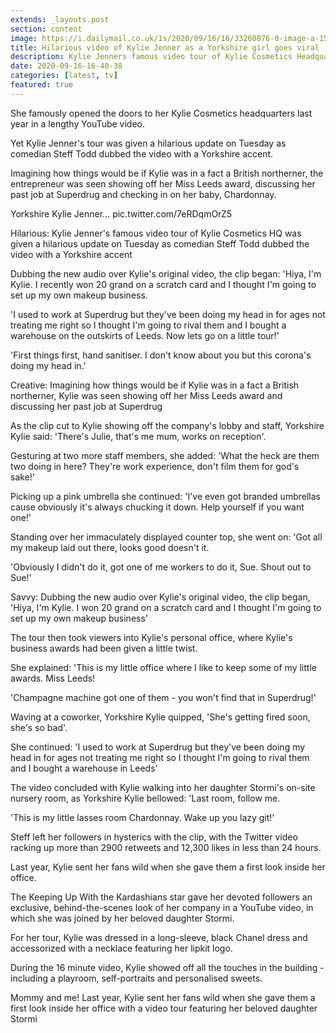 ```yaml
---
extends: _layouts.post
section: content
image: https://i.dailymail.co.uk/1s/2020/09/16/16/33260876-0-image-a-152_1600270142395.jpg 
title: Hilarious video of Kylie Jenner as a Yorkshire girl goes viral 
description: Kylie Jenners famous video tour of Kylie Cosmetics Headquarters was given a hilarious update on Tuesday as comedian Steff Todd dubbed the video with a Yorkshire accent. 
date: 2020-09-16-16-40-38 
categories: [latest, tv] 
featured: true 
--- 
```

She famously opened the doors to her Kylie Cosmetics headquarters last year in a lengthy YouTube video. 

Yet Kylie Jenner's tour was given a hilarious update on Tuesday as comedian Steff Todd dubbed the video with a Yorkshire accent. 

Imagining how things would be if Kylie was in a fact a British northerner, the entrepreneur was seen showing off her Miss Leeds award, discussing her past job at Superdrug and checking in on her baby, Chardonnay. 

Yorkshire Kylie Jenner... pic.twitter.com/7eRDqmOrZ5

Hilarious: Kylie Jenner's famous video tour of Kylie Cosmetics HQ was given a hilarious update on Tuesday as comedian Steff Todd dubbed the video with a Yorkshire accent

Dubbing the new audio over Kylie's original video, the clip began: 'Hiya, I'm Kylie. I recently won 20 grand on a scratch card and I thought I'm going to set up my own makeup business. 

'I used to work at Superdrug but they've been doing my head in for ages not treating me right so I thought I'm going to rival them and I bought a warehouse on the outskirts of Leeds. Now lets go on a little tour!'

'First things first, hand sanitiser. I don't know about you but this corona's doing my head in.'

Creative: Imagining how things would be if Kylie was in a fact a British northerner, Kylie was seen showing off her Miss Leeds award and discussing her past job at Superdrug 

As the clip cut to Kylie showing off the company's lobby and staff, Yorkshire Kylie said: 'There's Julie, that's me mum, works on reception'.

Gesturing at two more staff members, she added: 'What the heck are them two doing in here? They're work experience, don't film them for god's sake!' 

Picking up a pink umbrella she continued: 'I've even got branded umbrellas cause obviously it's always chucking it down. Help yourself if you want one!' 

Standing over her immaculately displayed counter top, she went on: 'Got all my makeup laid out there, looks good doesn't it. 

'Obviously I didn't do it, got one of me workers to do it, Sue. Shout out to Sue!' 

Savvy: Dubbing the new audio over Kylie's original video, the clip began, 'Hiya, I'm Kylie. I won 20 grand on a scratch card and I thought I'm going to set up my own makeup business'

The tour then took viewers into Kylie's personal office, where Kylie's business awards had been given a little twist. 

She explained: 'This is my little office where I like to keep some of my little awards. Miss Leeds!

'Champagne machine got one of them - you won't find that in Superdrug!' 

Waving at a coworker, Yorkshire Kylie quipped, 'She's getting fired soon, she's so bad'. 

She continued: 'I used to work at Superdrug but they've been doing my head in for ages not treating me right so I thought I'm going to rival them and I bought a warehouse in Leeds'

The video concluded with Kylie walking into her daughter Stormi's on-site nursery room, as Yorkshire Kylie bellowed: 'Last room, follow me. 

'This is my little lasses room Chardonnay. Wake up you lazy git!' 

Steff left her followers in hysterics with the clip, with the Twitter video racking up more than 2900 retweets and 12,300 likes in less than 24 hours. 

Last year, Kylie sent her fans wild when she gave them a first look inside her office.   

The Keeping Up With the Kardashians star gave her devoted followers an exclusive, behind-the-scenes look of her company in a YouTube video, in which she was joined by her beloved daughter Stormi.

For her tour, Kylie was dressed in a long-sleeve, black Chanel dress and accessorized with a necklace featuring her lipkit logo.

During the 16 minute video, Kylie showed off all the touches in the building - including a playroom, self-portraits and personalised sweets. 

Mommy and me! Last year, Kylie sent her fans wild when she gave them a first look inside her office with a video tour featuring her beloved daughter Stormi

